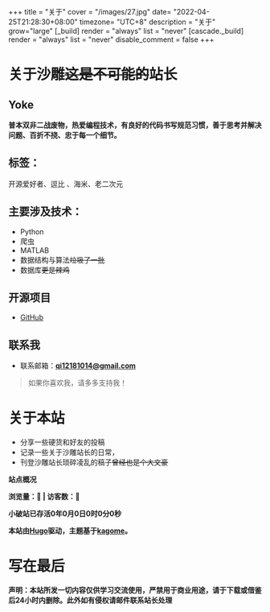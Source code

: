 +++
title = "关于"
cover = "/images/27.jpg"
date= "2022-04-25T21:28:30+08:00"
timezone= "UTC+8"
description = "关于"
grow="large"
[_build]
    render = "always"
    list   = "never"
[cascade._build]
    render = "always"
    list   = "never"
    disable_comment = false
+++

# 关于沙雕~~这是不可能的~~站长
Yoke
---
**普本双非二战废物，热爱编程技术，有良好的代码书写规范习惯，善于思考并解决问题、百折不挠、忠于每一个细节。**

标签：
---
开源爱好者、逗比 、海米、老二次元

主要涉及技术：
---
* Python
* 爬虫
* MATLAB
* 数据结构与算法~~垃圾了一批~~
* 数据库~~更是辣鸡~~
  
开源项目
----
* [GitHub](https://github.com/Yokeagoni)  
  
联系我
----
* 联系邮箱：**qi12181014@gmail.com** 

> 如果你喜欢我，请多多支持我！

# 关于本站
* 分享一些硬货和好友的投稿
* 记录一些关于沙雕站长的日常，
* 刊登沙雕站长琐碎凌乱的稿子~~曾经也是个大文豪~~  

**站点概况**
<div>
<!-- 不蒜子计数 -->
<left style="font-weight:bold;">
        浏览量：<span id="busuanzi_value_site_pv"><i class="fa fa-spinner fa-spin"></i></span>👀 | 访客数：<span id="busuanzi_value_site_uv"><i class="fa fa-spinner fa-spin"></i></span>👦
</left>
<script async src="//busuanzi.ibruce.info/busuanzi/2.3/busuanzi.pure.mini.js"></script>
<!-- 不蒜子计数 -->	
<p class="SiteRunningTime" style="font-weight:bold;">小破站已存活<label class="year">0</label>年<label
                class="month">0</label>月<label class="day">0</label>日<label class="hour">0</label>时<label
                class="minute">0</label>分<label class="second">0</label>秒</p>
<script>
    var startTime = "2022-01-20";
    var calculationTime = function (startTime) {
        var s1 = new Date(startTime.replace(/-/g, "/")),
            s2 = new Date(),
            runTime = parseInt((s2.getTime() - s1.getTime()) / 1000);
        var year = Math.floor(runTime / 86400 / 365);
        runTime = runTime % (86400 * 365);
        var month = Math.floor(runTime / 86400 / 30);
        runTime = runTime % (86400 * 30);
        var day = Math.floor(runTime / 86400);
        runTime = runTime % 86400;
        var hour = Math.floor(runTime / 3600);
        runTime = runTime % 3600;
        var minute = Math.floor(runTime / 60);
        runTime = runTime % 60;
        var second = runTime;
        document.querySelector(".SiteRunningTime > .year").innerText = year;
        document.querySelector(".SiteRunningTime > .month").innerText = month;
        document.querySelector(".SiteRunningTime > .day").innerText = day;
        document.querySelector(".SiteRunningTime > .hour").innerText = hour;
        document.querySelector(".SiteRunningTime > .minute").innerText = minute;
        document.querySelector(".SiteRunningTime > .second").innerText = second
    };
    setInterval("calculationTime(startTime)", 1000);
</script>
</div>

**本站由[Hugo](https://gohugo.io/)驱动，主题基于[kagome](https://github.com/miiiku/hugo-theme-kagome)。**

# 写在最后
**声明：本站所发一切内容仅供学习交流使用，严禁用于商业用途，请于下载或借鉴后24小时内删除。此外如有侵权请邮件联系站长处理**


